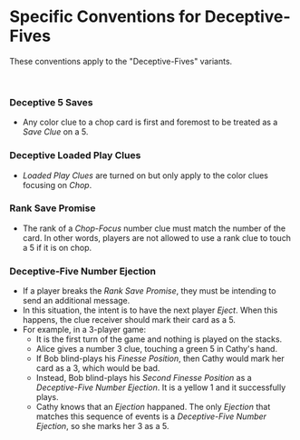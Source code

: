 # Specific Conventions for Deceptive-Fives

These conventions apply to the "Deceptive-Fives" variants.

<br />

### Deceptive 5 Saves

- Any color clue to a chop card is first and foremost to be treated as a *Save Clue* on a 5.

### Deceptive Loaded Play Clues

- *Loaded Play Clues* are turned on but only apply to the color clues focusing on *Chop*.

### Rank Save Promise

- The rank of a *Chop-Focus* number clue must match the number of the card. In other words, players are not allowed to use a rank clue to touch a 5 if it is on chop.

### Deceptive-Five Number Ejection

- If a player breaks the *Rank Save Promise*, they must be intending to send an additional message.
- In this situation, the intent is to have the next player *Eject*. When this happens, the clue receiver should mark their card as a 5.
- For example, in a 3-player game:
  - It is the first turn of the game and nothing is played on the stacks.
  - Alice gives a number 3 clue, touching a green 5 in Cathy's hand.
  - If Bob blind-plays his *Finesse Position*, then Cathy would mark her card as a 3, which would be bad.
  - Instead, Bob blind-plays his *Second Finesse Position* as a *Deceptive-Five Number Ejection*. It is a yellow 1 and it successfully plays.
  - Cathy knows that an *Ejection* happaned. The only *Ejection* that matches this sequence of events is a *Deceptive-Five Number Ejection*, so she marks her 3 as a 5.

<br />
